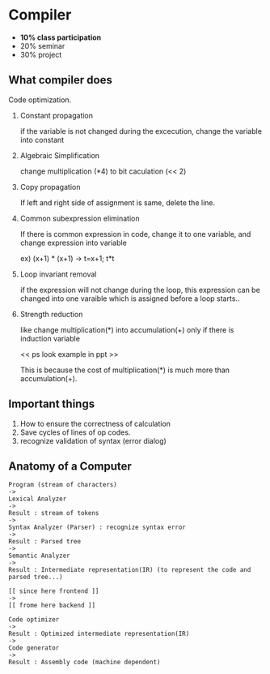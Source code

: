 

Compiler
========

- **10% class participation**
- 20% seminar
- 30% project

What compiler does
------------------

Code optimization.

1. Constant propagation

    if the variable is not changed during the excecution,
    change the variable into constant
2. Algebraic Simplification

    change multiplication (*4) to bit caculation (<< 2)
3. Copy propagation

    If left and right side of assignment is same, delete the line.
4. Common subexpression elimination

    If there is common expression in code, change it to one variable,
    and change expression into variable

    ex) (x+1) * (x+1) -> t=x+1; t*t
5. Loop invariant removal

    if the expression will not change during the loop,
    this expression can be changed into one varaible which is assigned
    before a loop starts..
6. Strength reduction

    like change multiplication(*) into accumulation(+) only if there is
    induction variable

    << ps look example in ppt >>

    This is because the cost of multiplication(*) is much more
    than accumulation(+).


Important things
----------------

1. How to ensure the correctness of calculation
2. Save cycles of lines of op codes.
3. recognize validation of syntax (error dialog)


Anatomy of a Computer
---------------------

    Program (stream of characters)
    ->
    Lexical Analyzer
    ->
    Result : stream of tokens
    ->
    Syntax Analyzer (Parser) : recognize syntax error
    ->
    Result : Parsed tree
    -> 
    Semantic Analyzer
    ->
    Result : Intermediate representation(IR) (to represent the code and parsed tree...)

    [[ since here frontend ]]
    ->
    [[ frome here backend ]]

    Code optimizer
    ->
    Result : Optimized intermediate representation(IR)
    ->
    Code generator
    ->
    Result : Assembly code (machine dependent)

